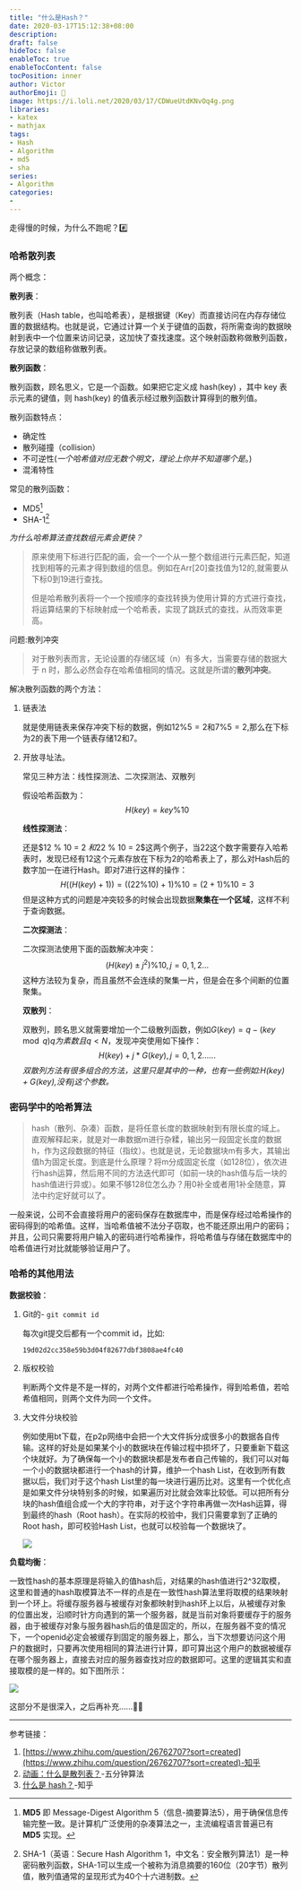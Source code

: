 ```yaml
---
title: "什么是Hash？"
date: 2020-03-17T15:12:38+08:00
description:
draft: false
hideToc: false
enableToc: true
enableTocContent: false
tocPosition: inner
author: Victor
authorEmoji: 👻
image: https://i.loli.net/2020/03/17/CDWueUtdKNvOq4g.png
libraries:
- katex
- mathjax
tags:
- Hash
- Algorithm
- md5
- sha
series:
- Algorithm
categories:
-
---
```






走得慢的时候，为什么不跑呢？:hash:

<!--more-->

### 哈希散列表

两个概念：

**散列表**：

散列表（Hash table，也叫哈希表），是根据键（Key）而直接访问在内存存储位置的数据结构。也就是说，它通过计算一个关于键值的函数，将所需查询的数据映射到表中一个位置来访问记录，这加快了查找速度。这个映射函数称做散列函数，存放记录的数组称做散列表。

**散列函数**：

散列函数，顾名思义，它是一个函数。如果把它定义成 hash(key) ，其中 key 表示元素的键值，则 hash(key) 的值表示经过散列函数计算得到的散列值。

散列函数特点：

* 确定性
* 散列碰撞（collision）
* 不可逆性(*一个哈希值对应无数个明文，理论上你并不知道哪个是*。)
* 混淆特性

常见的散列函数：

* MD5[^②]
* SHA-1[^③]

*为什么哈希算法查找数组元素会更快？*

> 原来使用下标进行匹配的画，会一个一个从一整个数组进行元素匹配，知道找到相等的元素才得到数组的信息。例如在Arr[20]查找值为12的,就需要从下标0到19进行查找。
>
> 但是哈希散列表将一个一个按顺序的查找转换为使用计算的方式进行查找，将运算结果的下标映射成一个哈希表，实现了跳跃式的查找，从而效率更高。

问题:散列冲突

> 对于散列表而言，无论设置的存储区域（n）有多大，当需要存储的数据大于 n 时，那么必然会存在哈希值相同的情况。这就是所谓的**散列冲突**。



解决散列函数的两个方法：

1. 链表法

   就是使用链表来保存冲突下标的数据，例如$12 \% 5 = 2$和$7 \% 5 = 2$,那么在下标为2的表下用一个链表存储12和7。

2. 开放寻址法。

   常见三种方法：线性探测法、二次探测法、双散列

   假设哈希函数为：
   $$
   H(key) = key \% 10
   $$
   

   **线性探测法**：

   还是$12 \% 10 = 2 $和$22 \% 10 = 2$这两个例子，当22这个数字需要存入哈希表时，发现已经有12这个元素存放在下标为2的哈希表上了，那么对Hash后的数字加一在进行Hash。即对7进行这样的操作：
   $$
   H((H(key)+1)) = ((22 \% 10) + 1) \% 10 = (2 + 1) \% 10 = 3
   $$
   但是这种方式的问题是冲突较多的时候会出现数据**聚集在一个区域**，这样不利于查询数据。

   **二次探测法**：

   二次探测法使用下面的函数解决冲突：
   $$
   (H(key) \pm j^2) \% 10,j = 0,1,2...
   $$
   这种方法较为复杂，而且虽然不会连续的聚集一片，但是会在多个间断的位置聚集。

   **双散列**：

   双散列，顾名思义就需要增加一个二级散列函数，例如$G(key) = q - (key \mod q)  q为素数且q<N$，发现冲突使用如下操作：
   $$
   H(key) + j * G(key),j = 0,1,2......
   $$
   *双散列方法有很多组合的方法，这里只是其中的一种，也有一些例如:$H(key) + G(key)$,没有j这个参数。*

### 密码学中的哈希算法

> hash（散列、杂凑）函数，是将任意长度的数据映射到有限长度的域上。直观解释起来，就是对一串数据m进行杂糅，输出另一段固定长度的数据h，作为这段数据的特征（指纹）。也就是说，无论数据块m有多大，其输出值h为固定长度。到底是什么原理？将m分成固定长度（如128位），依次进行hash运算，然后用不同的方法迭代即可（如前一块的hash值与后一块的hash值进行异或）。如果不够128位怎么办？用0补全或者用1补全随意，算法中约定好就可以了。
>

一般来说，公司不会直接将用户的密码保存在数据库中，而是保存经过哈希操作的密码得到的哈希值。这样，当哈希值被不法分子窃取，也不能还原出用户的密码；并且，公司只需要将用户输入的密码进行哈希操作，将哈希值与存储在数据库中的哈希值进行对比就能够验证用户了。



### 哈希的其他用法



**数据校验**：

1. Git的\- `git commit id`

   每次git提交后都有一个commit id，比如:

   `19d02d2cc358e59b3d04f82677dbf3808ae4fc40`

2. 版权校验

   判断两个文件是不是一样的，对两个文件都进行哈希操作，得到哈希值，若哈希值相同，则两个文件为同一个文件。

3. 大文件分块校验

   例如使用bt下载，在p2p网络中会把一个大文件拆分成很多小的数据各自传输。这样的好处是如果某个小的数据块在传输过程中损坏了，只要重新下载这个块就好。为了确保每一个小的数据块都是发布者自己传输的，我们可以对每一个小的数据块都进行一个hash的计算，维护一个hash List，在收到所有数据以后，我们对于这个hash List里的每一块进行遍历比对。这里有一个优化点是如果文件分块特别多的时候，如果遍历对比就会效率比较低。可以把所有分块的hash值组合成一个大的字符串，对于这个字符串再做一次Hash运算，得到最终的hash（Root hash）。在实际的校验中，我们只需要拿到了正确的Root hash，即可校验Hash List，也就可以校验每一个数据块了。

   ![](https://i.loli.net/2020/03/17/H1ZtJnGd6jveVPs.png)

**负载均衡**：

一致性hash的基本原理是将输入的值hash后，对结果的hash值进行2^32取模，这里和普通的hash取模算法不一样的点是在一致性hash算法里将取模的结果映射到一个环上。将缓存服务器与被缓存对象都映射到hash环上以后，从被缓存对象的位置出发，沿顺时针方向遇到的第一个服务器，就是当前对象将要缓存于的服务器，由于被缓存对象与服务器hash后的值是固定的，所以，在服务器不变的情况下，一个openid必定会被缓存到固定的服务器上，那么，当下次想要访问这个用户的数据时，只要再次使用相同的算法进行计算，即可算出这个用户的数据被缓存在哪个服务器上，直接去对应的服务器查找对应的数据即可。这里的逻辑其实和直接取模的是一样的。如下图所示：

![](https://i.loli.net/2020/03/17/L1vCBQA7lyqhStG.png)



这部分不是很深入，之后再补充......:biking_man:



---

参考链接：

1. [https://www.zhihu.com/question/26762707?sort=created](https://www.zhihu.com/question/26762707?sort=created)-知乎
2. [动画：什么是散列表？](https://mp.weixin.qq.com/s?__biz=MzUyNjQxNjYyMg==&mid=2247484447&idx=1&sn=78bc3d7a69616de0676f176b7b47520e&chksm=fa0e6b9ecd79e288dbaf3817d3b5f7ec0b17c18626f4485e3b5fb62fbc79e89fa8f114857770&scene=21#wechat_redirect)-五分钟算法
3. [什么是 hash？](https://www.zhihu.com/question/26762707?sort=created)-知乎





[^①]: [BSD](https://baike.baidu.com/item/BSD)是"Berkeley Software Distribution"的缩写，[意思](https://baike.baidu.com/item/意思)是"伯克利软件发行版"
[^②]: **MD5** 即 Message-Digest Algorithm 5（信息-摘要算法5），用于确保信息传输完整一致。是计算机广泛使用的杂凑算法之一，主流编程语言普遍已有 **MD5** 实现。
[^③]: SHA-1（英语：Secure Hash Algorithm 1，中文名：安全散列算法1）是一种密码散列函数，SHA-1可以生成一个被称为消息摘要的160位（20字节）散列值，散列值通常的呈现形式为40个十六进制数。